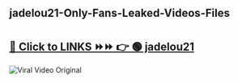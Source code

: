 
 ## jadelou21-Only-Fans-Leaked-Videos-Files

# <h2><a href="https://mediaupload.pro?jadelou21">🔗 Click to LINKS ⏩⏩ 👉 🟢 jadelou21 </a></h2>

<a href="https://mediaupload.pro?jadelou21" rel="nofollow" data-target="animated-image.originalLink"><img src="https://i.ibb.co.com/xMMVF88/686577567.gif" alt="Viral Video Original" style="max-width: 100%; display: inline-block;" data-target="animated-image.originalImage"></a>